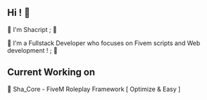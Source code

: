 ## Hi ! 👋

🍃 I'm Shacript ; 👾

🍃 I'm a Fullstack Developer who focuses on Fivem scripts and Web development ! ; 👾

## Current Working on

🍃 Sha_Core - FiveM Roleplay Framework [ Optimize & Easy ]